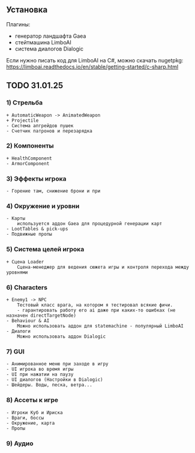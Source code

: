 ## Установка
Плагины:
- генератор ландшафта Gaea
- стейтмашина LimboAI
- система диалогов Dialogic

Если нужно писать код для LimboAI на C#, можно скачать nugetpkg:
https://limboai.readthedocs.io/en/stable/getting-started/c-sharp.html

## TODO 31.01.25

### 1) Стрельба
    + AutomaticWeapon -> AnimatedWeapon
    + Projectile
    - Система апгрейдов пушек
    - Счетчик патронов и перезарядка
    
### 2) Компоненты
    + HealthComponent
    - ArmorComponent

### 3) Эффекты игрока
    - Горение там, снижение брони и при

### 4) Окружение и уровни
    - Карты
        используется аддон Gaea для процедурной генерации карт
    - LootTables & pick-ups
    - Подвижные пропы

### 5) Система целей игрока 
    + Сцена Loader
        Сцена-менеджер для ведения сюжета игры и контроля перехода между уровнями

### 6) Characters
    + Enemy1 -> NPC
        Тестовый класс врага, на котором я тестировал всякие фичи.
        - гарантировать работу его ai даже при каких-то ошибках (не назначен directTargetNode)
    - Behaviour & AI 
        Можно использовать аддон для statemachine - популярный LimboAI
    - Диалоги
        Можно использовать аддон Dialogic
    
### 7) GUI
    - Анимированное меню при заходе в игру
    - UI игрока во время игры
    - UI при нажатии на паузу
    - UI диалогов (Настройки в Dialogic)
    - Шейдеры. Воды, песка, ветра...

### 8) Ассеты к игре
    - Игроки Куб и Ириска
    - Враги, боссы
    - Окружение, карта
    - Пропы

### 9) Аудио
